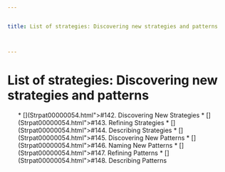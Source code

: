 ```yaml
---


title: List of strategies: Discovering new strategies and patterns



---
```


# List of strategies: Discovering new strategies and patterns 

<ul>
* [](Strpat00000054.html">#142.</a> Discovering New Strategies</li>
* [](Strpat00000054.html">#143.</a> Refining Strategies</li>
* [](Strpat00000054.html">#144.</a> Describing Strategies</li>
* [](Strpat00000054.html">#145.</a> Discovering New Patterns</li>
* [](Strpat00000054.html">#146.</a> Naming New Patterns</li>
* [](Strpat00000054.html">#147.</a> Refining Patterns</li>
* [](Strpat00000054.html">#148.</a> Describing Patterns</li>
</ul>



